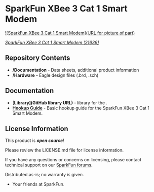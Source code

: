 SparkFun XBee 3 Cat 1 Smart Modem
========================================

[![SparkFun XBee 3 Cat 1 Smart Modem](URL for picture of part)](https://www.sparkfun.com/products/21636)

[*SparkFun XBee 3 Cat 1 Smart Modem (21636)*](https://www.sparkfun.com/products/21636)

<Basic description of the part.>

Repository Contents
-------------------

* **/Documentation** - Data sheets, additional product information
* **/Hardware** - Eagle design files (.brd, .sch)

Documentation
--------------
* **[Library](GitHub library URL)** - <LANGUAGE> library for the <PRODUCT NAME>.
* **[Hookup Guide](https://learn.sparkfun.com/tutorials/sparkfun-xbee-3-cat-1-smart-modem-hookup-guide)** - Basic hookup guide for the SparkFun XBee 3 Cat 1 Smart Modem.

License Information
-------------------

This product is _**open source**_! 

Please review the LICENSE.md file for license information. 

If you have any questions or concerns on licensing, please contact technical support on our [SparkFun forums](https://forum.sparkfun.com/viewforum.php?f=152).

Distributed as-is; no warranty is given.

- Your friends at SparkFun.

_<COLLABORATION CREDIT>_
